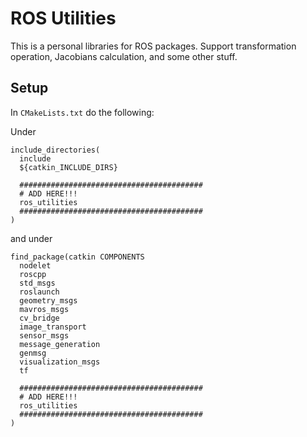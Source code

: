 # ROS Utilities
This is a personal libraries for ROS packages. Support transformation operation, Jacobians calculation, and some other stuff.

## Setup
In ```CMakeLists.txt``` do the following:

Under 
```
include_directories(
  include
  ${catkin_INCLUDE_DIRS}

  #########################################
  # ADD HERE!!!
  ros_utilities
  #########################################
)
```
and under 
```
find_package(catkin COMPONENTS
  nodelet
  roscpp
  std_msgs
  roslaunch
  geometry_msgs
  mavros_msgs
  cv_bridge
  image_transport
  sensor_msgs
  message_generation
  genmsg
  visualization_msgs
  tf

  #########################################
  # ADD HERE!!!
  ros_utilities
  #########################################
)
```